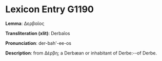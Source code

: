 # Lexicon Entry G1190

**Lemma**: Δερβαῖος

**Transliteration (xlit)**: Derbaîos

**Pronunciation**: der-bah'-ee-os

**Description**:
from Δέρβη; a Derbæan or inhabitant of Derbe:--of Derbe.
